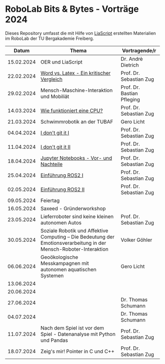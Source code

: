 # RoboLab Bits & Bytes - Vorträge 2024

Dieses Repository umfasst die mit Hilfe von [LiaScript]() erstellten Materialien im RoboLab der TU Bergakademie Freiberg.

| Datum      | Thema                                                                                                                                                                                    | Vortragende/r              |
| ---------- | ---------------------------------------------------------------------------------------------------------------------------------------------------------------------------------------- | -------------------------- |
| 15.02.2024 | OER und LiaScript                                                                                                                                                                        | Dr. Andrè Dietrich         |
| 22.02.2024 | [Word vs. Latex - Ein kritischer Vergleich](https://liascript.github.io/course/?https://raw.githubusercontent.com/SebastianZug/RoboLabVortraege/main/02_LatexUndWord/presentation.md#1)  | Prof. Dr. Sebastian Zug    |
| 29.02.2024 | Mensch-Maschine-Interaktion und Mobiliät                                                                                                                                                 | Prof. Dr. Bastian Pfleging |
| 14.03.2024 | [Wie funktioniert eine CPU?](https://liascript.github.io/course/?https://raw.githubusercontent.com/SebastianZug/RoboLabVortraege/main/04_CPU_Aufbau/presentation.md#1)                   | Prof. Dr. Sebastian Zug    |
| 21.03.2024 | Schwimmrobotik an der TUBAF                                                                                                                                                              | Gero Licht                 |
| 04.04.2024 | [I don't git it I](https://liascript.github.io/course/?https://raw.githubusercontent.com/SebastianZug/RoboLabVortraege/main/06_Git_I/presentation.md#1)                                  | Prof. Dr. Sebastian Zug    |
| 11.04.2024 | [I don't git it II](https://liascript.github.io/course/?https://raw.githubusercontent.com/SebastianZug/RoboLabVortraege/main/07_Git_I/presentation.md#1)                                 | Prof. Dr. Sebastian Zug    |
| 18.04.2024 | [Jupyter Notebooks - Vor- und Nachteile](https://liascript.github.io/course/?https://raw.githubusercontent.com/SebastianZug/RoboLabVortraege/main/08_JupyterNotebooks/presentation.md#1) | Prof. Dr. Sebastian Zug    |
| 25.04.2024 | [Einführung ROS2 I](https://liascript.github.io/course/?https://raw.githubusercontent.com/SebastianZug/RoboLabVortraege/main/09_ROS_I/presentation.md#1)                                 | Prof. Dr. Sebastian Zug    |
| 02.05.2024 | [Einführung ROS2 II](https://liascript.github.io/course/?https://raw.githubusercontent.com/SebastianZug/RoboLabVortraege/main/10_ROS_II/presentation.md#1)                               | Prof. Dr. Sebastian Zug    |
| 09.05.2024 | Feiertag                                                                                                                                                                                 |                            |
| 16.05.2024 | Saxeed - Gründerworkshop                                                                                                                                                                 |                            |
| 23.05.2024 | Lieferroboter sind keine kleinen autonomen Autos                                                                                                                                         | Prof. Dr. Sebastian Zug    |
| 30.05.2024 | Soziale Robotik und Affektive Computing – Die Bedeutung der Emotionsverarbeitung in der Mensch-Roboter-Interaktion                                                                       | Volker Göhler              |
| 06.06.2024 | Geoökologische Messkampagnen mit autonomen aquatischen Systemen                                                                                                                          | Gero Licht                 |
| 13.06.2024 |                                                                                                                                                                                          |                            |
| 20.06.2024 |                                                                                                                                                                                          |                            |
| 27.06.2024 |                                                                                                                                                                                          | Dr. Thomas Schumann        |
| 04.07.2024 |                                                                                                                                                                                          | Dr. Thomas Schumann        |
| 11.07.2024 | Nach dem Spiel ist vor dem Spiel - Datenanalyse mit Python und Pandas                                                                                                                    | Prof. Dr. Sebastian Zug    |
| 18.07.2024 | Zeig's mir! Pointer in C und C++                                                                                                                                                         | Prof. Dr. Sebastian Zug    |